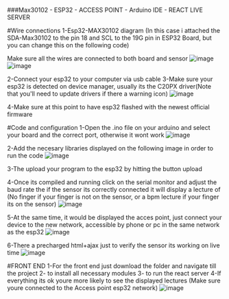###Max30102 - ESP32 - ACCESS POINT - Arduino IDE - REACT LIVE SERVER

#Wire connections
1-Esp32-MAX30102 diagram (In this case i attached the SDA-Max30102 to the pin 18 and SCL to the 19G pin in ESP32 Board, but you can change this on the following code)

Make sure all the wires are connected to both board and sensor
![image](https://github.com/user-attachments/assets/0e17a234-fc5c-48ae-aade-0e26ea851b90)
![image](https://github.com/user-attachments/assets/6a83003e-bfc0-484d-8ed6-cdbcd7893ef6)


2-Connect your esp32 to your computer via usb cable
3-Make sure your esp32 is detected on device manager, usually its the C20PX driver(Note that you'll need to update drivers if there a warning icon)
![image](https://github.com/user-attachments/assets/5845e013-f53b-405c-82da-6bc96020b26a)

4-Make sure at this point to have esp32 flashed with the newest official firmware


#Code and configuration
1-Open the .ino file on your arduino and select your board and the correct port, otherwise it wont work
![image](https://github.com/user-attachments/assets/49d70a95-b191-4abe-af64-60b7b8cb398e)

2-Add the necesary libraries displayed on the following image in order to run the code
![image](https://github.com/user-attachments/assets/5b4fa07d-7b4c-404f-9372-6234225ee52b)

3-The upload your program to the esp32 by hitting the button upload

4-Once its compiled and running click on the serial monitor and adjust the baud rate the if the sensor its correctly connected it will display a lecture 
of (No finger if your finger is not on the sensor, or a bpm lecture if your finger its on the sensor)
![image](https://github.com/user-attachments/assets/05dd4be5-9f0e-4d73-b825-a984b19f6d9c)

5-At the same time, it would be displayed the acces point, just connect your device to the new network, accessible by phone or pc in the same network as the esp32
![image](https://github.com/user-attachments/assets/536d3bef-2551-42e3-9d00-216dbf53d8ed)

6-There a precharged html+ajax just to verify the sensor its working on live time
![image](https://github.com/user-attachments/assets/f897743c-678b-4798-bca4-3155eb401a1c)

#FRONT END
1-For the front end just download the folder and navigate till the project
2- <npm install> to install all necessary modules
3- <npm run dev> to run the react server
4-If everything its ok youre more likely to see the displayed lectures (Make sure youre connected to the Access point esp32 network)
![image](https://github.com/user-attachments/assets/9d0a6a4c-1d53-428b-a188-6643cafde4f8)




